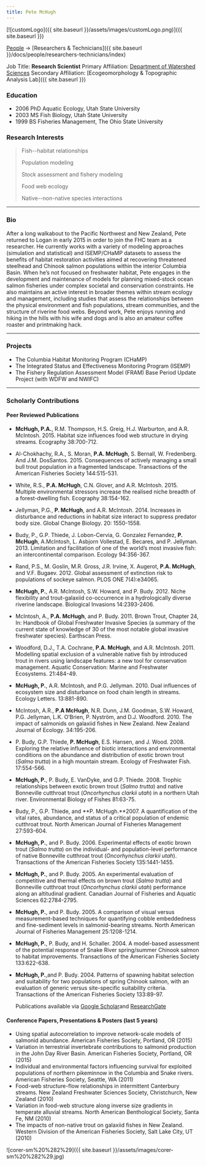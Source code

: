 ```yaml
---
title: Pete McHugh
---
```


[![customLogo]({{ site.baseurl }}/assets/images/customLogo.png)]({{ site.baseurl }})

[People]({{site.baseurl}}/docs/people/index) -> [Researchers & Technicians]({{ site.baseurl }}/docs/people/researchers-technicians/index)

Job Title: **Research Scientist**
Primary Affiliation: [Department of Watershed Sciences](http://qcnr.usu.edu/wats/)
Secondary Affiliation: [Ecogeomorphology & Topographic Analysis Lab]({{ site.baseurl }})

### Education

- 2006 PhD Aquatic Ecology, Utah State University
- 2003 MS Fish Biology, Utah State University
- 1999 BS Fisheries Management, The Ohio State University

### Research Interests

> Fish--habitat relationships
>
> Population modeling
>
> Stock assessment and fishery modeling
>
> Food web ecology
>
> Native--non-native species interactions

------

### Bio

After a long walkabout to the Pacific Northwest and New Zealand, Pete returned to Logan in early 2015 in order to join the FHC team as a researcher. He currently works with a variety of modeling approaches (simulation and statistical) and ISEMP/CHaMP datasets to assess the benefits of habitat restoration activities aimed at recovering threatened steelhead and Chinook salmon populations within the interior Columbia Basin. When he’s not focused on freshwater habitat, Pete engages in the development and maintenance of models for planning mixed-stock ocean salmon fisheries under complex societal and conservation constraints. He also maintains an active interest in broader themes within stream ecology and management, including studies that assess the relationships between the physical environment and fish populations, stream communities, and the structure of riverine food webs. Beyond work, Pete enjoys running and hiking in the hills with his wife and dogs and is also an amateur coffee roaster and printmaking hack.

------

### Projects

- The Columbia Habitat Monitoring Program (CHaMP)
- The Integrated Status and Effectiveness Monitoring Program (ISEMP)
- The Fishery Regulation Assessment Model (FRAM) Base Period Update Project (with WDFW and NWIFC)

------

### Scholarly Contributions

#### Peer Reviewed Publications

- **McHugh, P.A.**, R.M. Thompson, H.S. Greig, H.J. Warburton, and A.R. McIntosh. 2015. Habitat size influences food web structure in drying streams. Ecography 38:700-712.
- Al-Chokhachy, R.A., S. Moran, **P.A. McHugh**, S. Bernall, W. Fredenberg. And J.M. DosSantos. 2015. Consequences of actively managing a small bull trout population in a fragmented landscape. Transactions of the American Fisheries Society 144:515-531.
- White, R.S., **P.A. McHugh**, C.N. Glover, and A.R. McIntosh. 2015. Multiple environmental stressors increase the realised niche breadth of a forest-dwelling fish. Ecography 38:154-162.
- Jellyman, P.G., **P. McHugh**, and A.R. McIntosh. 2014. Increases in disturbance and reductions in habitat size interact to suppress predator body size. Global Change Biology. 20: 1550-1558.
- Budy, P., G.P. Thiede, J. Lobon-Cervia, G. Gonzalez Fernandez, **P. McHugh**, A.McIntosh, L. Asbjorn Vollestad, E. Becares, and P. Jellyman. 2013. Limitation and facilitation of one of the world’s most invasive fish: an intercontinental comparison. Ecology 94:356-367.
- Rand, P.S., M. Goslin, M.R. Gross, J.R. Irvine, X. Augerot, **P.A. McHugh**, and V.F. Bugaev. 2012. Global assessment of extinction risk to populations of sockeye salmon. PLOS ONE 7(4):e34065.
- **McHugh, P.**, A.R. McIntosh, S.W. Howard, and P. Budy. 2012. Niche flexibility and trout-galaxiid co-occurrence in a hydrologically diverse riverine landscape. Biological Invasions 14:2393-2406.
- McIntosh, A., **P.A. McHugh**, and P. Budy. 2011. Brown Trout, Chapter 24, In: Handbook of Global Freshwater Invasive Species (a summary of the current state of knowledge of 30 of the most notable global invasive freshwater species). Earthscan Press.
- Woodford, D.J., T.A. Cochrane, **P.A. McHugh**, and A.R. McIntosh. 2011. Modelling spatial exclusion of a vulnerable native fish by introduced trout in rivers using landscape features: a new tool for conservation management. Aquatic Conservation: Marine and Freshwater Ecosystems. 21:484-49.
- **McHugh, P.**, A.R. McIntosh, and P.G. Jellyman. 2010. Dual influences of ecosystem size and disturbance on food chain length in streams. Ecology Letters. 13:881-890.
- McIntosh, A.R., **P.A McHugh**, N.R. Dunn, J.M. Goodman, S.W. Howard, P.G. Jellyman, L.K. O’Brien, P. Nyström, and D.J. Woodford. 2010. The impact of salmonids on galaxiid fishes in New Zealand. New Zealand Journal of Ecology. 34:195-206. 
- P. Budy, G.P. Thiede, **P. McHugh**, E.S. Hansen, and J. Wood. 2008. Exploring the relative influence of biotic interactions and environmental conditions on the abundance and distribution of exotic brown trout (*Salmo trutta*) in a high mountain stream. Ecology of Freshwater Fish. 17:554-566.
- **McHugh, P.**, P. Budy, E. VanDyke, and G.P. Thiede. 2008. Trophic relationships between exotic brown trout (*Salmo trutta*) and native Bonneville cutthroat trout (*Oncorhynchus clarkii utah*) in a northern Utah river. Environmental Biology of Fishes 81:63-75.
- Budy, P., G.P. Thiede, and **P. McHugh.**2007. A quantification of the vital rates, abundance, and status of a critical population of endemic cutthroat trout. North American Journal of Fisheries Management 27:593-604. 
- **McHugh, P.**, and P. Budy. 2006. Experimental effects of exotic brown trout (*Salmo trutta*) on the individual- and population-level performance of native Bonneville cutthroat trout (*Oncorhynchus clarkii utah*). Transactions of the American Fisheries Society 135:1441-1455.
- **McHugh, P.**, and P. Budy. 2005. An experimental evaluation of competitive and thermal effects on brown trout (*Salmo trutta*) and Bonneville cutthroat trout (*Oncorhynchus clarkii utah*) performance along an altitudinal gradient. Canadian Journal of Fisheries and Aquatic Sciences 62:2784-2795.
- **McHugh, P.**, and P. Budy. 2005. A comparison of visual versus measurement-based techniques for quantifying cobble embeddedness and fine-sediment levels in salmonid-bearing streams. North American Journal of Fisheries Management 25:1208-1214.
- **McHugh, P.**, P. Budy, and H. Schaller. 2004. A model-based assessment of the potential response of Snake River spring/summer Chinook salmon to habitat improvements. Transactions of the American Fisheries Society 133:622-638.
- **McHugh, P.**,and P. Budy. 2004. Patterns of spawning habitat selection and suitability for two populations of spring Chinook salmon, with an evaluation of generic versus site-specific suitability criteria. Transactions of the American Fisheries Society 133:89-97.

   Publications available via [Google Scholar](https://scholar.google.com/citations?user=OE2iKuUAAAAJ&hl=en)and [ResearchGate](https://www.researchgate.net/profile/Peter_Mchugh2)

#### Conference Papers, Presentations & Posters (last 5 years)

- Using spatial autocorrelation to improve network-scale models of salmonid abundance. American Fisheries Society, Portland, OR (2015)
- Variation in terrestrial invertebrate contributions to salmonid production in the John Day River Basin. American Fisheries Society, Portland, OR (2015)
- Individual and environmental factors influencing survival for exploited populations of northern pikeminnow in the Columbia and Snake rivers. American Fisheries Society, Seattle, WA (2011)
- Food-web structure-flow relationships in intermittent Canterbury streams. New Zealand Freshwater Sciences Society, Christchurch, New Zealand (2010)
- Variation in food-web structure along inverse size gradients in temperate alluvial streams. North American Benthological Society, Santa Fe, NM (2010)
- The impacts of non-native trout on galaxiid fishes in New Zealand. Western Division of the American Fisheries Society, Salt Lake City, UT (2010)

![corer-sm%20%282%29]({{ site.baseurl }}/assets/images/corer-sm%20%282%29.jpg)

